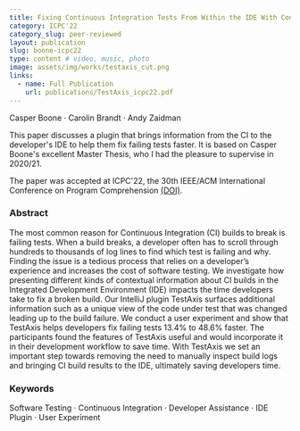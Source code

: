 ```yaml
---
title: Fixing Continuous Integration Tests From Within the IDE With Contextual Information
category: ICPC'22
category_slug: peer-reviewed
layout: publication
slug: boone-icpc22
type: content # video, music, photo
image: assets/img/works/testaxis_cut.png
links:
  - name: Full Publication
    url: publications/TestAxis_icpc22.pdf
---
```


Casper Boone · Carolin Brandt · Andy Zaidman

This paper discusses a plugin that brings information from the CI to the developer's IDE to help them fix failing tests faster.
It is based on Casper Boone's excellent Master Thesis, who I had the pleasure to supervise in 2020/21.

The paper was accepted at ICPC'22, the 30th IEEE/ACM International Conference on Program Comprehension [(DOI)](https://doi.org/10.1145/3524610.3527908).

### Abstract
The most common reason for Continuous Integration (CI) builds to break is failing tests. When a build breaks, a developer often has to scroll through hundreds to thousands of log lines to find which test is failing and why. Finding the issue is a tedious process that relies on a developer’s experience and increases the cost of software testing. We investigate how presenting different kinds of contextual information about CI builds in the Integrated Development Environment (IDE) impacts the time developers take to fix a broken build. Our IntelliJ plugin TestAxis surfaces additional information such as a unique view of the code under test that was changed leading up to the build failure. We conduct a user experiment and show that TestAxis helps developers fix failing tests 13.4% to 48.6% faster. The participants found the features of TestAxis useful and would incorporate it in their development workflow to save time. With TestAxis we set an important step towards removing the need to manually inspect build logs and bringing CI build results to the IDE, ultimately saving developers time.


### Keywords
Software Testing · Continuous Integration · Developer Assistance · IDE Plugin · User Experiment
